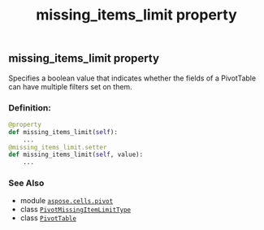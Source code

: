 ﻿---
title: missing_items_limit property
second_title: Aspose.Cells for Python via .NET API References
description: 
type: docs
weight: 760
url: /aspose.cells.pivot/pivottable/missing_items_limit/
is_root: false
---

## missing_items_limit property


Specifies a boolean value that indicates whether the fields of a PivotTable can have multiple filters set on them.
### Definition:
```python
@property
def missing_items_limit(self):
    ...
@missing_items_limit.setter
def missing_items_limit(self, value):
    ...
```

### See Also
* module [`aspose.cells.pivot`](../../)
* class [`PivotMissingItemLimitType`](/cells/python-net/aspose.cells.pivot/pivotmissingitemlimittype)
* class [`PivotTable`](/cells/python-net/aspose.cells.pivot/pivottable)
